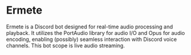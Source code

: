 # Ermete
Ermete is a Discord bot designed for real-time audio processing and playback. It utilizes the PortAudio library for audio I/O and Opus for audio encoding, enabling (possibly) seamless interaction with Discord voice channels. This bot scope is live audio streaming.
